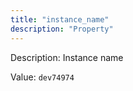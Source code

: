 ```yaml
---
title: "instance_name"
description: "Property"
---
```


Description: Instance name

Value: `dev74974`